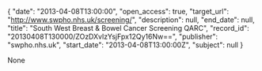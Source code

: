 {
  "date": "2013-04-08T13:00:00", 
  "open_access": true, 
  "target_url": "http://www.swpho.nhs.uk/screening/", 
  "description": null, 
  "end_date": null, 
  "title": "South West Breast & Bowel Cancer Screening QARC", 
  "record_id": "20130408T130000/ZOzDXvlzYsjFpx12Qy16Nw==", 
  "publisher": "swpho.nhs.uk", 
  "start_date": "2013-04-08T13:00:00Z", 
  "subject": null
}

None